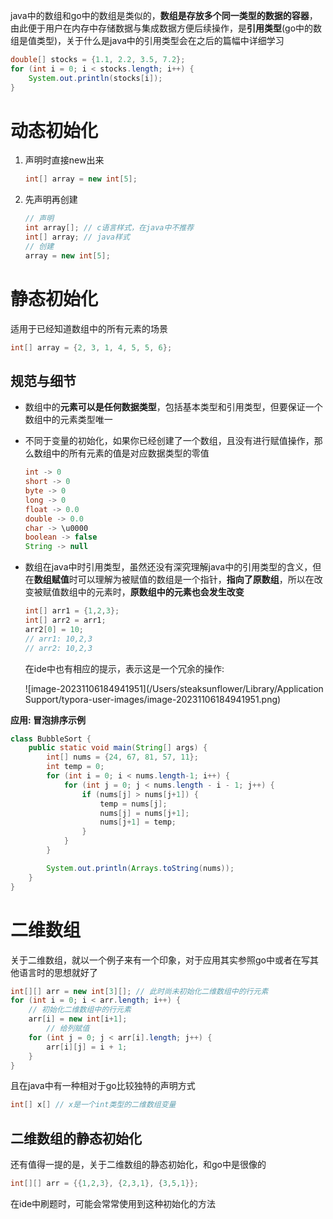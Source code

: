 java中的数组和go中的数组是类似的，**数组是存放多个同一类型的数据的容器**，由此便于用户在内存中存储数据与集成数据方便后续操作，是**引用类型**(go中的数组是值类型)，关于什么是java中的引用类型会在之后的篇幅中详细学习

```java
double[] stocks = {1.1, 2.2, 3.5, 7.2};
for (int i = 0; i < stocks.length; i++) {
    System.out.println(stocks[i]);
}
```

# 动态初始化

1. 声明时直接new出来

   ```java
   int[] array = new int[5];
   ```

2. 先声明再创建

   ```java
   // 声明
   int array[]; // c语言样式，在java中不推荐
   int[] array; // java样式
   // 创建
   array = new int[5];
   ```

# 静态初始化

适用于已经知道数组中的所有元素的场景

```java
int[] array = {2, 3, 1, 4, 5, 5, 6};
```

## 规范与细节

- 数组中的**元素可以是任何数据类型**，包括基本类型和引用类型，但要保证一个数组中的元素类型唯一

- 不同于变量的初始化，如果你已经创建了一个数组，且没有进行赋值操作，那么数组中的所有元素的值是对应数据类型的零值

  ```java
  int -> 0
  short -> 0
  byte -> 0
  long -> 0
  float -> 0.0
  double -> 0.0
  char -> \u0000
  boolean -> false
  String -> null
  ```

- 数组在java中时引用类型，虽然还没有深究理解java中的引用类型的含义，但在**数组赋值**时可以理解为被赋值的数组是一个指针，**指向了原数组**，所以在改变被赋值数组中的元素时，**原数组中的元素也会发生改变**

  ```java
  int[] arr1 = {1,2,3};
  int[] arr2 = arr1;
  arr2[0] = 10;
  // arr1: 10,2,3
  // arr2: 10,2,3
  ```

  在ide中也有相应的提示，表示这是一个冗余的操作:

  ![image-20231106184941951](/Users/steaksunflower/Library/Application Support/typora-user-images/image-20231106184941951.png)

**应用: 冒泡排序示例**

```java
class BubbleSort {
    public static void main(String[] args) {
        int[] nums = {24, 67, 81, 57, 11};
        int temp = 0;
        for (int i = 0; i < nums.length-1; i++) {
            for (int j = 0; j < nums.length - i - 1; j++) {
                if (nums[j] > nums[j+1]) {
                    temp = nums[j];
                    nums[j] = nums[j+1];
                    nums[j+1] = temp;
                }
            }
        }

        System.out.println(Arrays.toString(nums));
    }
}
```

# 二维数组

关于二维数组，就以一个例子来有一个印象，对于应用其实参照go中或者在写其他语言时的思想就好了

```java
int[][] arr = new int[3][]; // 此时尚未初始化二维数组中的行元素
for (int i = 0; i < arr.length; i++) {
  	// 初始化二维数组中的行元素
    arr[i] = new int[i+1];
		// 给列赋值
    for (int j = 0; j < arr[i].length; j++) {
        arr[i][j] = i + 1;
    }
}
```

且在java中有一种相对于go比较独特的声明方式

```java
int[] x[] // x是一个int类型的二维数组变量
```

## 二维数组的静态初始化

还有值得一提的是，关于二维数组的静态初始化，和go中是很像的

```java
int[][] arr = {{1,2,3}, {2,3,1}, {3,5,1}};
```

在ide中刷题时，可能会常常使用到这种初始化的方法